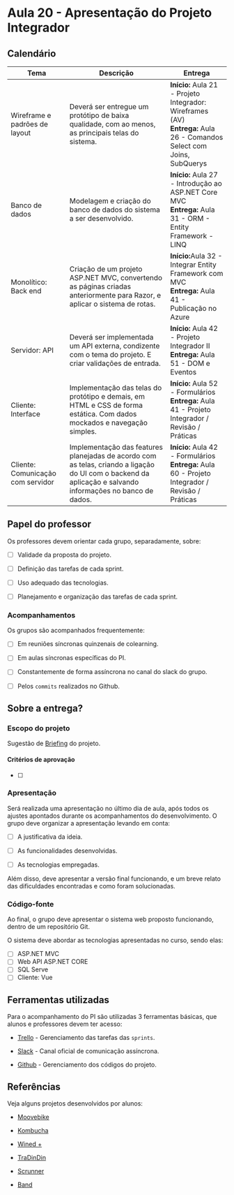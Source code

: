 # Aula 20 - Apresentação do Projeto Integrador

## Calendário

| Tema | Descrição | Entrega |
| --- | --- | --- |
| Wireframe e padrões de layout | Deverá ser entregue um protótipo de baixa qualidade, com ao menos, as principais telas do sistema.   | <strong>Início:</strong> Aula 21 - Projeto Integrador: Wireframes (AV)<br><strong>Entrega:</strong> Aula 26 - Comandos Select com Joins, SubQuerys |
| Banco de dados | Modelagem e criação do banco de dados do sistema a ser desenvolvido. | <strong>Início:</strong> Aula 27 - Introdução ao ASP.NET Core MVC<br><strong>Entrega:</strong> Aula 31 - ORM - Entity Framework - LINQ |
| Monolítico: Back end | Criação de um projeto ASP.NET MVC, convertendo as páginas criadas anteriormente para Razor, e aplicar o sistema de rotas. | <strong>Início:</strong>Aula 32 - Integrar Entity Framework com MVC<br><strong>Entrega:</strong> Aula 41 - Publicação no Azure |
| Servidor: API | Deverá ser implementada um API externa, condizente com o tema do projeto. E criar validações de entrada. | <strong>Início:</strong> Aula 42 - Projeto Integrador II<br><strong>Entrega:</strong> Aula 51 - DOM e Eventos |
| Cliente: Interface | Implementação das telas do protótipo e demais, em HTML e CSS de forma estática. Com dados mockados e navegação simples. | <strong>Início:</strong> Aula 52 - Formulários<br><strong>Entrega:</strong> Aula 41 - Projeto Integrador / Revisão / Práticas |
| Cliente: Comunicação com servidor | Implementação das features planejadas de acordo com as telas, criando a ligação do UI com o backend da aplicação e salvando informações no banco de dados. | <strong>Início:</strong> Aula 42 - Formulários<br><strong>Entrega:</strong> Aula 60 - Projeto Integrador / Revisão / Práticas |

## Papel do professor

Os professores devem orientar cada grupo, separadamente, sobre:

- [ ] Validade da proposta do projeto.

- [ ] Definição das tarefas de cada sprint.

- [ ] Uso adequado das tecnologias.

- [ ] Planejamento e organização das tarefas de cada sprint.

### Acompanhamentos

Os grupos são acompanhados frequentemente:

- [ ] Em reuniões síncronas quinzenais de colearning.

- [ ] Em aulas síncronas específicas do PI.

- [ ] Constantemente de forma assíncrona no canal do slack do grupo.

- [ ] Pelos `commits` realizados no Github.

## Sobre a entrega?

### Escopo do projeto

Sugestão de [Briefing]() do projeto.

#### Critérios de aprovação

- [ ] 

### Apresentação

Será realizada uma apresentação no último dia de aula,  após todos os ajustes apontados durante os acompanhamentos do desenvolvimento. O grupo deve organizar a apresentação levando em conta:

- [ ] A justificativa da ideia.

- [ ] As funcionalidades desenvolvidas.

- [ ] As tecnologias empregadas.

Além disso, deve apresentar a versão final funcionando, e um breve relato das dificuldades encontradas e como foram solucionadas. 

### Código-fonte

Ao final, o grupo deve apresentar o sistema web proposto funcionando, dentro de um repositório Git. 

O sistema deve abordar as tecnologias  apresentadas no curso, sendo elas: 

- [ ] ASP.NET MVC
- [ ] Web API ASP.NET CORE
- [ ] SQL Serve
- [ ] Cliente: Vue

## Ferramentas utilizadas

Para o acompanhamento do PI são utilizadas 3 ferramentas básicas, que alunos e professores devem ter acesso:

- [Trello](https://trello.com/pt-BR) - Gerenciamento das tarefas das `sprints`.

- [Slack](https://slack.com/intl/pt-br/) - Canal oficial de comunicação assíncrona.

- [Github](https://github.com/) - Gerenciamento dos códigos do projeto.

## Referências

Veja alguns projetos desenvolvidos por alunos:

- [Moovebike](https://github.com/jonatas-bento/MOOVEBIKE)

- [Kombucha](https://github.com/gustavo-esteves/projeto-integrador-kombucha)

- [Wined +](https://github.com/jairocket/projetoIntegrador-Wined)

- [TraDinDin](https://github.com/brenogbestrella/DH-ProjetoIntegrador)

- [Scrunner](https://github.com/lucaslds94/Scrunner)

- [Band](https://github.com/ErikaTog/Projeto-Integrador_Band)
